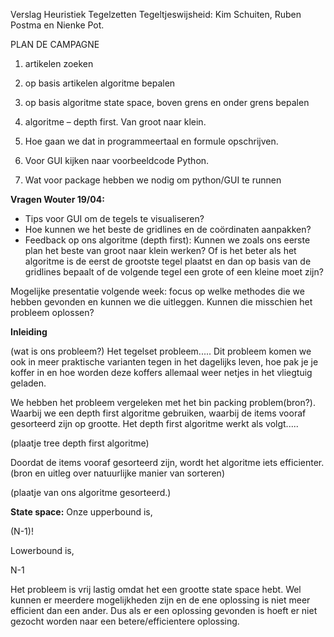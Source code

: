 Verslag Heuristiek
Tegelzetten
Tegeltjeswijsheid: Kim Schuiten, Ruben Postma en Nienke Pot.

PLAN DE CAMPAGNE

1.	artikelen zoeken
2.	op basis artikelen algoritme bepalen
3.	op basis algoritme state space, boven grens en onder grens bepalen

4.	algoritme – depth first. Van groot naar klein.
5.	Hoe gaan we dat in programmeertaal en formule opschrijven. 
6.	Voor GUI kijken naar voorbeeldcode Python.
7.	Wat voor package hebben we nodig om python/GUI te runnen

<b>Vragen Wouter 19/04:</b>
- Tips voor GUI om de tegels te visualiseren?
- Hoe kunnen we het beste de gridlines en de coördinaten aanpakken?
- Feedback op ons algoritme (depth first): Kunnen we zoals ons eerste plan het beste van groot naar klein werken? Of is het beter als het algoritme is de eerst de grootste tegel plaatst en dan op basis van de gridlines bepaalt of de volgende tegel een grote of een kleine moet zijn?

Mogelijke presentatie volgende week:
focus op welke methodes die we hebben gevonden en kunnen we die uitleggen. Kunnen die misschien het probleem oplossen?

<b>Inleiding</b>

(wat is ons probleem?) Het tegelset probleem.....
Dit probleem komen we ook in meer praktische varianten tegen in het dagelijks leven, hoe pak je je koffer in en hoe worden deze koffers allemaal weer netjes in het vliegtuig geladen. 

We hebben het probleem vergeleken met het bin packing problem(bron?). Waarbij we een depth first algoritme gebruiken, waarbij de items vooraf gesorteerd zijn op grootte. Het depth first algoritme werkt als volgt.....

(plaatje tree depth first algoritme)

Doordat de items vooraf gesorteerd zijn, wordt het algoritme iets efficienter.(bron en uitleg over natuurlijke manier van sorteren)

(plaatje van ons algoritme gesorteerd.)

<b>State space:</b>
Onze upperbound is,

(N-1)!

Lowerbound is,

N-1

Het probleem is vrij lastig omdat het een grootte state space hebt. Wel kunnen er meerdere mogelijkheden zijn en de ene oplossing is niet meer efficient dan een ander. Dus als er een oplossing gevonden is hoeft er niet gezocht worden naar een betere/efficientere oplossing. 


